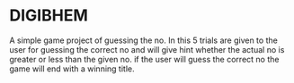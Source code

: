 # DIGIBHEM
A simple game project of guessing the no.
In this 5 trials are given to the user for guessing the correct no and will give hint whether the actual no is greater or less than the given no.
if the user will guess the correct no the game will end with a winning title.
